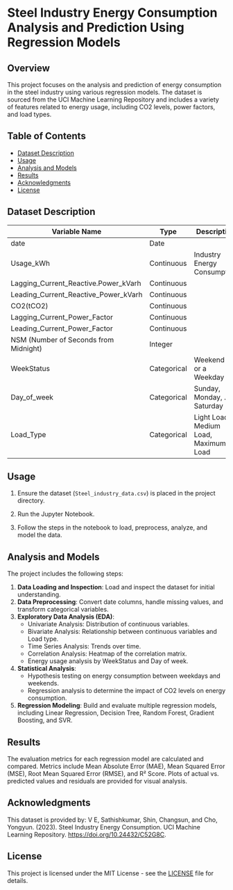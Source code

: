 # Steel Industry Energy Consumption Analysis and Prediction Using Regression Models

## Overview

This project focuses on the analysis and prediction of energy consumption in the steel industry using various regression models. The dataset is sourced from the UCI Machine Learning Repository and includes a variety of features related to energy usage, including CO2 levels, power factors, and load types.

## Table of Contents
- [Dataset Description](#dataset-description)
- [Usage](#usage)
- [Analysis and Models](#analysis-and-models)
- [Results](#results)
- [Acknowledgments](#acknowledgments)
- [License](#license)

## Dataset Description

| Variable Name                                 | Type       | Description                    | Units |
|-----------------------------------------------|------------|--------------------------------|-------|
| date                                          | Date       |                                |       |
| Usage_kWh                                     | Continuous | Industry Energy Consumption    | kWh   |
| Lagging_Current_Reactive.Power_kVarh          | Continuous |                                | kVarh |
| Leading_Current_Reactive_Power_kVarh          | Continuous |                                | kVarh |
| CO2(tCO2)                                     | Continuous |                                | ppm   |
| Lagging_Current_Power_Factor                  | Continuous |                                | %     |
| Leading_Current_Power_Factor                  | Continuous |                                | %     |
| NSM (Number of Seconds from Midnight)         | Integer    |                                | s     |
| WeekStatus                                    | Categorical| Weekend (0) or a Weekday (1)   |       |
| Day_of_week                                   | Categorical| Sunday, Monday, ..., Saturday  |       |
| Load_Type                                     | Categorical| Light Load, Medium Load, Maximum Load |       |


## Usage

1. Ensure the dataset (`Steel_industry_data.csv`) is placed in the project directory.

2. Run the Jupyter Notebook.

3. Follow the steps in the notebook to load, preprocess, analyze, and model the data.

## Analysis and Models

The project includes the following steps:

1. **Data Loading and Inspection**: Load and inspect the dataset for initial understanding.
2. **Data Preprocessing**: Convert date columns, handle missing values, and transform categorical variables.
3. **Exploratory Data Analysis (EDA)**:
    - Univariate Analysis: Distribution of continuous variables.
    - Bivariate Analysis: Relationship between continuous variables and Load type.
    - Time Series Analysis: Trends over time.
    - Correlation Analysis: Heatmap of the correlation matrix.
    - Energy usage analysis by WeekStatus and Day of week.
4. **Statistical Analysis**:
    - Hypothesis testing on energy consumption between weekdays and weekends.
    - Regression analysis to determine the impact of CO2 levels on energy consumption.
5. **Regression Modeling**: Build and evaluate multiple regression models, including Linear Regression, Decision Tree, Random Forest, Gradient Boosting, and SVR.

## Results

The evaluation metrics for each regression model are calculated and compared. Metrics include Mean Absolute Error (MAE), Mean Squared Error (MSE), Root Mean Squared Error (RMSE), and R² Score. Plots of actual vs. predicted values and residuals are provided for visual analysis.

## Acknowledgments

This dataset is provided by:
V E, Sathishkumar, Shin, Changsun, and Cho, Yongyun. (2023). Steel Industry Energy Consumption. UCI Machine Learning Repository. https://doi.org/10.24432/C52G8C.

## License

This project is licensed under the MIT License - see the [LICENSE](https://github.com/Adhish78/sklearn-regression-modeling/blob/main/LICENSE) file for details.
